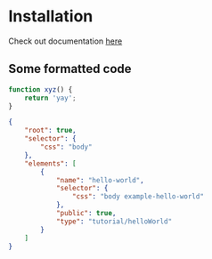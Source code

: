 # Installation

Check out documentation [here](https://github.com/salesforce-experience-platform-emu/lwr-recipes/tree/main/doc)

## Some formatted code

```js
function xyz() {
    return 'yay';
}
```

```json
{
    "root": true,
    "selector": {
        "css": "body"
    },
    "elements": [
        {
            "name": "hello-world",
            "selector": {
                "css": "body example-hello-world"
            },
            "public": true,
            "type": "tutorial/helloWorld"
        }
    ]
}
```
